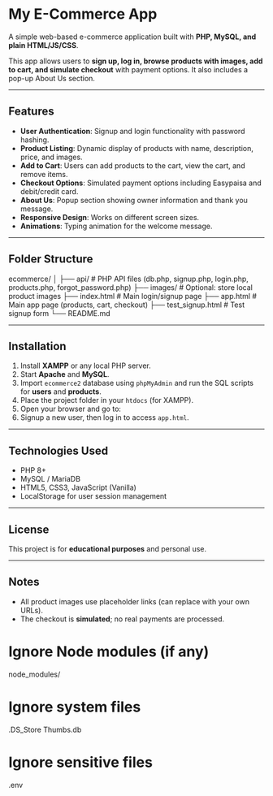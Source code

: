# My E-Commerce App

A simple web-based e-commerce application built with **PHP, MySQL, and plain HTML/JS/CSS**.  

This app allows users to **sign up, log in, browse products with images, add to cart, and simulate checkout** with payment options. It also includes a pop-up About Us section.

---

## Features

- **User Authentication**: Signup and login functionality with password hashing.
- **Product Listing**: Dynamic display of products with name, description, price, and images.
- **Add to Cart**: Users can add products to the cart, view the cart, and remove items.
- **Checkout Options**: Simulated payment options including Easypaisa and debit/credit card.
- **About Us**: Popup section showing owner information and thank you message.
- **Responsive Design**: Works on different screen sizes.
- **Animations**: Typing animation for the welcome message.

---

## Folder Structure

ecommerce/
│
├── api/ # PHP API files (db.php, signup.php, login.php, products.php, forgot_password.php)
├── images/ # Optional: store local product images
├── index.html # Main login/signup page
├── app.html # Main app page (products, cart, checkout)
├── test_signup.html # Test signup form
└── README.md

---

## Installation

1. Install **XAMPP** or any local PHP server.
2. Start **Apache** and **MySQL**.
3. Import `ecommerce2` database using `phpMyAdmin` and run the SQL scripts for **users** and **products**.
4. Place the project folder in your `htdocs` (for XAMPP).
5. Open your browser and go to:
6. Signup a new user, then log in to access `app.html`.

---

## Technologies Used

- PHP 8+
- MySQL / MariaDB
- HTML5, CSS3, JavaScript (Vanilla)
- LocalStorage for user session management

---

## License

This project is for **educational purposes** and personal use.  

---

## Notes

- All product images use placeholder links (can replace with your own URLs).
- The checkout is **simulated**; no real payments are processed.
# Ignore Node modules (if any)
node_modules/

# Ignore system files
.DS_Store
Thumbs.db

# Ignore sensitive files
.env
